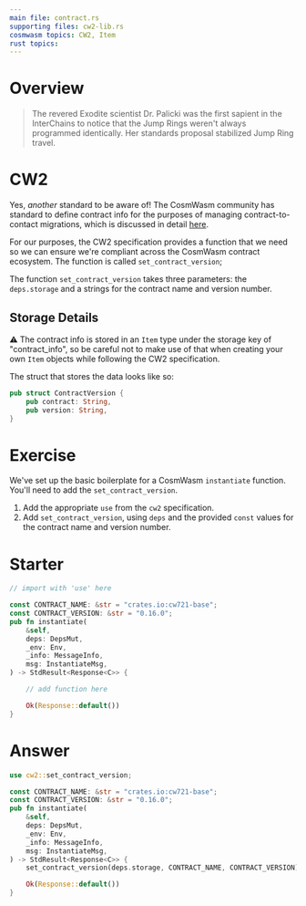 ```yaml
---
main file: contract.rs 
supporting files: cw2-lib.rs 
cosmwasm topics: CW2, Item
rust topics:
---
```


# Overview
> The revered Exodite scientist Dr. Palicki was the first sapient in the InterChains to notice that the Jump Rings weren't always programmed identically. Her standards proposal stabilized Jump Ring travel.

# CW2
Yes, *another* standard to be aware of! The CosmWasm community has standard to define contract info for the purposes of managing contract-to-contact migrations, which is discussed in detail [here](https://docs.cosmwasm.com/cw-plus/0.9.0/cw2/spec/)<ExternalLink>.

For our purposes, the CW2 specification provides a function that we need so we can ensure we're compliant across the CosmWasm contract ecosystem. The function is called `set_contract_version`;

The function `set_contract_version` takes three parameters: the `deps.storage` and a strings for the contract name and version number. 

## Storage Details
⚠️ The contract info is stored in an `Item` type under the storage key of "contract_info", so be careful not to make use of that when creating your own `Item` objects while following the CW2 specification.

The struct that stores the data looks like so:
```rust
pub struct ContractVersion {
    pub contract: String,
    pub version: String,
}
```

# Exercise
We've set up the basic boilerplate for a CosmWasm `instantiate` function. You'll need to add the `set_contract_version`.

1. Add the appropriate `use` from the `cw2` specification.
2. Add `set_contract_version`, using `deps` and the provided `const` values for the contract name and version number.

# Starter
```rust
// import with 'use' here

const CONTRACT_NAME: &str = "crates.io:cw721-base";
const CONTRACT_VERSION: &str = "0.16.0";
pub fn instantiate(
    &self,
    deps: DepsMut,
    _env: Env,
    _info: MessageInfo,
    msg: InstantiateMsg,
) -> StdResult<Response<C>> {

    // add function here

    Ok(Response::default())
}
```

# Answer
```rust
use cw2::set_contract_version;

const CONTRACT_NAME: &str = "crates.io:cw721-base";
const CONTRACT_VERSION: &str = "0.16.0";
pub fn instantiate(
    &self,
    deps: DepsMut,
    _env: Env,
    _info: MessageInfo,
    msg: InstantiateMsg,
) -> StdResult<Response<C>> {
    set_contract_version(deps.storage, CONTRACT_NAME, CONTRACT_VERSION)?;

    Ok(Response::default())
}
```
